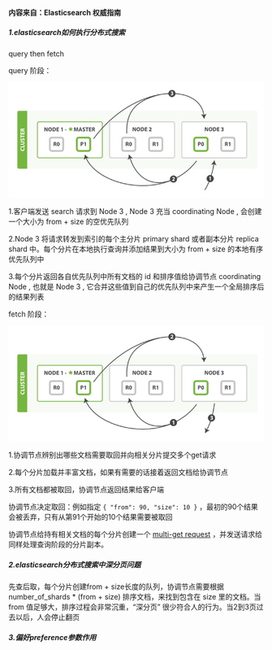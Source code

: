 #### 内容来自：Elasticsearch 权威指南

##### 1.elasticsearch如何执行分布式搜索

query then fetch

query 阶段：

![Query phase](./images/elas_0901.png)

1.客户端发送 search 请求到 Node 3 , Node 3 充当 coordinating Node , 会创建一个大小为 from + size 的空优先队列

2.Node 3 将请求转发到索引的每个主分片 primary shard 或者副本分片 replica shard 中。每个分片在本地执行查询并添加结果到大小为 from + size 的本地有序优先队列中

3.每个分片返回各自优先队列中所有文档的 id 和排序值给协调节点 coordinating Node , 也就是 Node 3 , 它合并这些值到自己的优先队列中来产生一个全局排序后的结果列表

fetch 阶段：

![Fetch Phase](./images/elas_0902.png)

1.协调节点辨别出哪些文档需要取回并向相关分片提交多个get请求

2.每个分片加载并丰富文档，如果有需要的话接着返回文档给协调节点

3.所有文档都被取回，协调节点返回结果给客户端

协调节点决定取回：例如指定  `{ "from": 90, "size": 10 }` ，最初的90个结果会被丢弃，只有从第91个开始的10个结果需要被取回

协调节点给持有相关文档的每个分片创建一个 [multi-get request](https://www.elastic.co/guide/cn/elasticsearch/guide/current/distrib-multi-doc.html) ，并发送请求给同样处理查询阶段的分片副本。

##### 2.elasticsearch分布式搜索中深分页问题

先查后取，每个分片创建from + size长度的队列，协调节点需要根据 number_of_shards * (from + size) 排序文档，来找到包含在 size 里的文档。当 from 值足够大，排序过程会非常沉重，“深分页” 很少符合人的行为。当2到3页过去以后，人会停止翻页

##### 3.偏好preference参数作用

